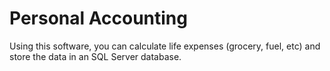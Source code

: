 # Personal Accounting
Using this software, you can calculate life expenses (grocery, fuel, etc) and store the data in an SQL Server database.
